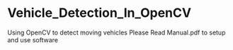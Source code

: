 # Vehicle_Detection_In_OpenCV
 Using OpenCV to detect moving vehicles
 Please Read Manual.pdf to setup and use software

